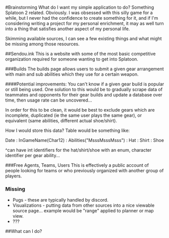 #Brainstorming
What do I want my simple application to do? Something Splatoon 2 related.
Obviously. I was obsessed with this silly game for a while, but I never
had the confidence to create something for it, and if I'm considering
writing a project for my personal enrichment, it may as well turn into a
thing that satisfies another aspect of my personal life.

Skimming available sources, I can see a few existing things and what might
be missing among those resources.

##Sendou.ink
This is a website with some of the most basic competitive organization
required for someone wanting to get into Splatoon.

###Builds
The builds page allows users to submit a given gear arrangement with main
and sub abilities which they use for a certain weapon. 

####Potential improvements:
You can't know if a given gear build is popular or still
being used. One solution to this would be to gradually scrape data of
teammates and opponents for their gear builds and update a database over
time, then usage rate can be uncovered...

In order for this to be clean, it would be best to exclude gears which
are incomplete, duplicated (ie the same user plays the same gear), or 
equivalent (same abilities, different actual shoe/shirt).

How I would store this data? Table would be something like:

Date : InGameName(Char12) : Abilities("MsssMsssMsss") : Hat : Shirt : Shoe

^can have int identifiers for the hat/shirt/shoe with an enum,
character identifier per gear ability...

###Free Agents, Teams, Users
This is effectively a public account of people looking for teams or who 
previously organized with another group of players.

### Missing
* Pugs - these are typically handled by discord.
* Visualizations - putting data from other sources into a nice viewable
source page... example would be "range" applied to planner or map view.
* ???

##What can I do?